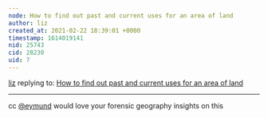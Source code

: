```yaml
---
node: How to find out past and current uses for an area of land
author: liz
created_at: 2021-02-22 18:39:01 +0000
timestamp: 1614019141
nid: 25743
cid: 28230
uid: 7
---
```




[liz](../profile/liz) replying to: [How to find out past and current uses for an area of land](../notes/bhamster/02-19-2021/how-to-find-out-past-and-current-uses-for-an-area-of-land)

----
cc [@eymund](/profile/eymund) would love your forensic geography insights on this